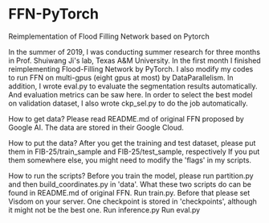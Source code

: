 # FFN-PyTorch
Reimplementation of Flood Filling Network based on Pytorch

In the summer of 2019, I was conducting summer research for three months in Prof. Shuiwang Ji's lab, Texas A&M University. 
In the first month I finished reimplementing Flood-Filling Network by PyTorch. 
I also modify my codes to run FFN on multi-gpus (eight gpus at most) by DataParallelism. 
In addition, I wrote eval.py to evaluate the segmentation results automatically. And evaluation metrics can be saw here. 
In order to select the best model on validation dataset, I also wrote ckp_sel.py to do the job automatically.

How to get data? Please read README.md of original FFN proposed by Google AI. The data are stored in their Google Cloud.

How to put the data? After you get the training and test dataset, please put them in FIB-25/train_sample and FIB-25/test_sample, respectively
If you put them somewhere else, you might need to modify the 'flags' in my scripts.

How to run the scripts? 
Before you train the model, please run partition.py and then build_coordinates.py in 'data'. What these two scripts do can be found in README.md of original FFN.
Run train.py. Before that please set Visdom on your server. One checkpoint is stored in 'checkpoints', although it might not be the best one.
Run inference.py
Run eval.py

